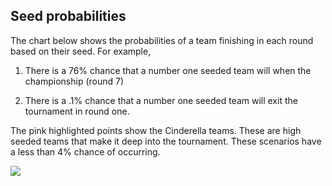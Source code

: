 Seed probabilities
------------------

The chart below shows the probabilities of a team finishing in each
round based on their seed. For example,

1.  There is a 76% chance that a number one seeded team will when the
    championship (round 7)

2.  There is a .1% chance that a number one seeded team will exit the
    tournament in round one.

The pink highlighted points show the Cinderella teams. These are high
seeded teams that make it deep into the tournament. These scenarios have
a less than 4% chance of occurring.

![](%60NCAAWp.png%60)
